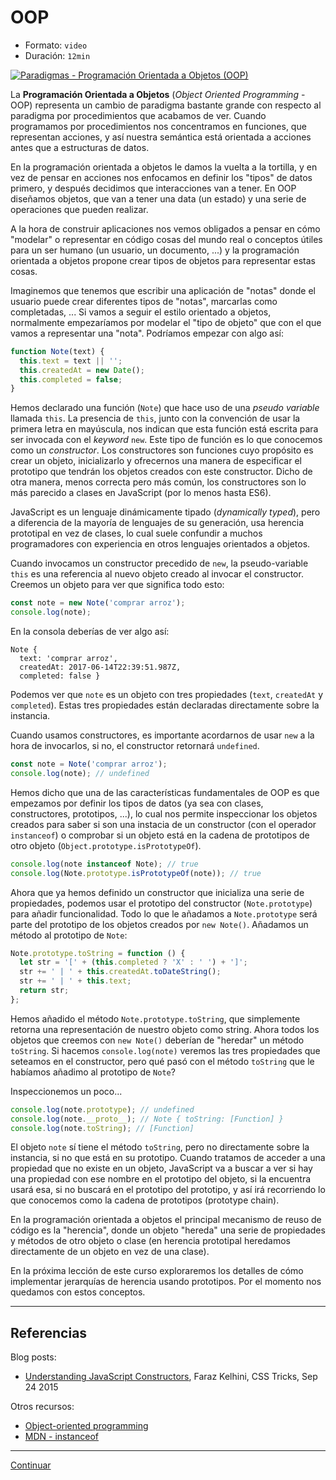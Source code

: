 # OOP

* Formato: `video`
* Duración: `12min`

[![Paradigmas - Programación Orientada a Objetos (OOP)](https://embedwistia-a.akamaihd.net/deliveries/38e39ef424004f87bb6766c6e2da5f510d88e0d2.jpg?image_play_button_size=2x&amp;image_crop_resized=960x540&amp;image_play_button=1&amp;image_play_button_color=f7b617e0)](https://laboratoria.wistia.com/medias/8id6wdxrdn?wvideo=8id6wdxrdn)

La **Programación Orientada a Objetos** (_Object Oriented Programming_ - OOP)
representa un cambio de paradigma bastante grande con respecto al paradigma por
procedimientos que acabamos de ver. Cuando programamos por procedimientos nos
concentramos en funciones, que representan acciones, y así nuestra semántica
está orientada a acciones antes que a estructuras de datos.

En la programación orientada a objetos le damos la vuelta a la tortilla, y en
vez de pensar en acciones nos enfocamos en definir los "tipos" de datos primero,
y después decidimos que interacciones van a tener. En OOP diseñamos objetos, que
van a tener una data (un estado) y una serie de operaciones que pueden realizar.

A la hora de construir aplicaciones nos vemos obligados a pensar en cómo
"modelar" o representar en código cosas del mundo real o conceptos útiles para
un ser humano (un usuario, un documento, ...) y la programación orientada a
objetos propone crear tipos de objetos para representar estas cosas.

Imaginemos que tenemos que escribir una aplicación de "notas" donde el usuario
puede crear diferentes tipos de "notas", marcarlas como completadas, ... Si
vamos a seguir el estilo orientado a objetos, normalmente empezaríamos por
modelar el "tipo de objeto" que con el que vamos a representar una "nota".
Podríamos empezar con algo así:

```js
function Note(text) {
  this.text = text || '';
  this.createdAt = new Date();
  this.completed = false;
}
```

Hemos declarado una función (`Note`) que hace uso de una _pseudo variable_
llamada `this`. La presencia de `this`, junto con la convención de usar la
primera letra en mayúscula, nos indican que esta función está escrita
para ser invocada con el _keyword_ `new`. Este tipo de función es lo que
conocemos como un _constructor_. Los constructores son funciones cuyo propósito
es crear un objeto, inicializarlo y ofrecernos una manera de especificar el
prototipo que tendrán los objetos creados con este constructor. Dicho de otra
manera, menos correcta pero más común, los constructores son lo más parecido a
clases en JavaScript (por lo menos hasta ES6).

JavaScript es un lenguaje dinámicamente tipado (_dynamically typed_), pero a
diferencia de la mayoría de lenguajes de su generación, usa herencia prototipal
en vez de clases, lo cual suele confundir a muchos programadores con experiencia
en otros lenguajes orientados a objetos.

Cuando invocamos un constructor precedido de `new`, la pseudo-variable `this` es
una referencia al nuevo objeto creado al invocar el constructor. Creemos un
objeto para ver que significa todo esto:

```js
const note = new Note('comprar arroz');
console.log(note);
```

En la consola deberías de ver algo así:

```
Note {
  text: 'comprar arroz',
  createdAt: 2017-06-14T22:39:51.987Z,
  completed: false }
```

Podemos ver que `note` es un objeto con tres propiedades (`text`, `createdAt` y
`completed`). Estas tres propiedades están declaradas directamente sobre la
instancia.

Cuando usamos constructores, es importante acordarnos de usar `new` a la hora de
invocarlos, si no, el constructor retornará `undefined`.

```js
const note = Note('comprar arroz');
console.log(note); // undefined
```

Hemos dicho que una de las características fundamentales de OOP es que empezamos
por definir los tipos de datos (ya sea con clases, constructores, prototipos,
...), lo cual nos permite inspeccionar los objetos creados para saber si son
una instacia de un constructor (con el operador `instanceof`) o comprobar si un
objeto está en la cadena de prototipos de otro objeto
(`Object.prototype.isPrototypeOf`).

```js
console.log(note instanceof Note); // true
console.log(Note.prototype.isPrototypeOf(note)); // true
```

Ahora que ya hemos definido un constructor que inicializa una serie de
propiedades, podemos usar el prototipo del constructor (`Note.prototype`) para
añadir funcionalidad. Todo lo que le añadamos a `Note.prototype` será parte del
prototipo de los objetos creados por `new Note()`. Añadamos un método al
prototipo de `Note`:

```js
Note.prototype.toString = function () {
  let str = '[' + (this.completed ? 'X' : ' ') + ']';
  str += ' | ' + this.createdAt.toDateString();
  str += ' | ' + this.text;
  return str;
};
```

Hemos añadido el método `Note.prototype.toString`, que simplemente retorna una
representación de nuestro objeto como string. Ahora todos los objetos que
creemos con `new Note()` deberían de "heredar" un método `toString`. Si hacemos
`console.log(note)` veremos las tres propiedades que seteamos en el constructor,
pero qué pasó con el método `toString` que le habíamos  añadimo al prototipo de
`Note`?

Inspeccionemos un poco...

```js
console.log(note.prototype); // undefined
console.log(note.__proto__); // Note { toString: [Function] }
console.log(note.toString); // [Function]
```

El objeto `note` sí tiene el método `toString`, pero no directamente sobre la
instancia, si no que está en su prototipo. Cuando tratamos de acceder a una
propiedad que no existe en un objeto, JavaScript va a buscar a ver si hay una
propiedad con ese nombre en el prototipo del objeto, si la encuentra usará esa,
si no buscará en el prototipo del prototipo, y así irá recorriendo lo que
conocemos como la cadena de prototipos (prototype chain).

En la programación orientada a objetos el principal mecanismo de reuso de código
es la "herencia", donde un objeto "hereda" una serie de propiedades y métodos
de otro objeto o clase (en herencia prototipal heredamos directamente de un
objeto en vez de una clase).

En la próxima lección de este curso exploraremos los detalles de cómo
implementar jerarquías de herencia usando prototipos. Por el momento nos
quedamos con estos conceptos.

***

## Referencias

Blog posts:

* [Understanding JavaScript Constructors](https://css-tricks.com/understanding-javascript-constructors/),
  Faraz Kelhini, CSS Tricks, Sep 24 2015

Otros recursos:

* [Object-oriented programming](https://en.wikipedia.org/wiki/Object-oriented_programming)
* [MDN - instanceof](https://developer.mozilla.org/en-US/docs/Web/JavaScript/Reference/Operators/instanceof)

***

[Continuar](09-oop-exercise.md)
